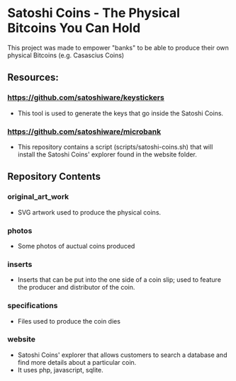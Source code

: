 # Satoshi Coins - The Physical Bitcoins You Can Hold

This project was made to empower "banks" to be able to produce their own physical Bitcoins (e.g. Casascius Coins)

## Resources:
### https://github.com/satoshiware/keystickers
  * This tool is used to generate the keys that go inside the Satoshi Coins.
### https://github.com/satoshiware/microbank
  * This repository contains a script (scripts/satoshi-coins.sh) that will install the Satoshi Coins' explorer found in the website folder.

## Repository Contents
### original_art_work
  * SVG artwork used to produce the physical coins.
### photos
  * Some photos of auctual coins produced
### inserts
  * Inserts that can be put into the one side of a coin slip; used to feature the producer and distributor of the coin.
### specifications
  * Files used to produce the coin dies
### website
  * Satoshi Coins' explorer that allows customers to search a database and find more details about a particular coin.
  * It uses php, javascript, sqlite.
